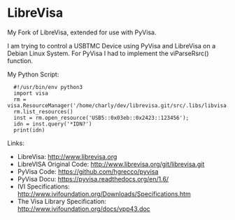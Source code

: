 LibreVisa
=========
My Fork of LibreVisa, extended for use with PyVisa.

I am trying to control a USBTMC Device using PyVisa and LibreVisa on a Debian Linux System.
For PyVisa I had to implement the viParseRsrc() function. 

My Python Script: 
```
  #!/usr/bin/env python3
  import visa
  rm = visa.ResourceManager('/home/charly/dev/librevisa.git/src/.libs/libvisa.so')
  rm.list_resources()
  inst = rm.open_resource('USB5::0x03eb::0x2423::123456');
  idn = inst.query('*IDN?')
  print(idn)
```

Links: 
* LibreVisa: http://www.librevisa.org
* LibreVISA Original Code: http://www.librevisa.org/git/librevisa.git
* PyVisa Code: https://github.com/hgrecco/pyvisa
* PyVisa Docu: https://pyvisa.readthedocs.org/en/1.6/
* IVI Specifications: http://www.ivifoundation.org/Downloads/Specifications.htm
* The Visa Library Specification: http://www.ivifoundation.org/docs/vpp43.doc

